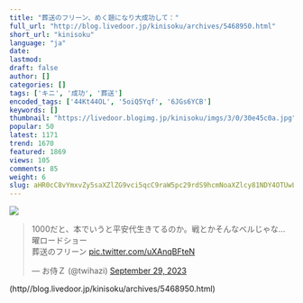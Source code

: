 ```yaml
---
title: "葬送のフリーン、めく題になり大成功して："
full_url: "http://blog.livedoor.jp/kinisoku/archives/5468950.html"
short_url: "kinisoku"
language: "ja"
date: 
lastmod: 
draft: false
author: []
categories: []
tags: ['キニ', '成功', '葬送']
encoded_tags: ['44Kt44OL', '5oiQ5Yqf', '6JGs6YCB']
keywords: []
thumbnail: "https://livedoor.blogimg.jp/kinisoku/imgs/3/0/30e45c0a.jpg"
popular: 50
latest: 1171
trend: 1670
featured: 1869
views: 105
comments: 85
weight: 6
slug: aHR0cC8vYmxvZy5saXZlZG9vci5qcC9raW5pc29rdS9hcmNoaXZlcy81NDY4OTUwLmh0bWw=
---
```


![](https://livedoor.blogimg.jp/kinisoku/imgs/3/0/30e45c0a.jpg)

<blockquote class='twitter-tweet'><p dir='ltr' lang='ja'>1000だと、本でいうと平安代生きてるのか。戦とかそんなベルじゃな…<br>曜ロードショー<br>葬送のフリーン <a href='https//t.co/uXAnqBFteN'>pic.twitter.com/uXAnqBFteN</a></p>— お侍Ｚ (@twihazi) <a href='https//twitter.com/twihazi/status/1707756101079629834?ref_src=twsrc%5Etfw'>September 29, 2023</a></blockquote> 

(http//blog.livedoor.jp/kinisoku/archives/5468950.html)
